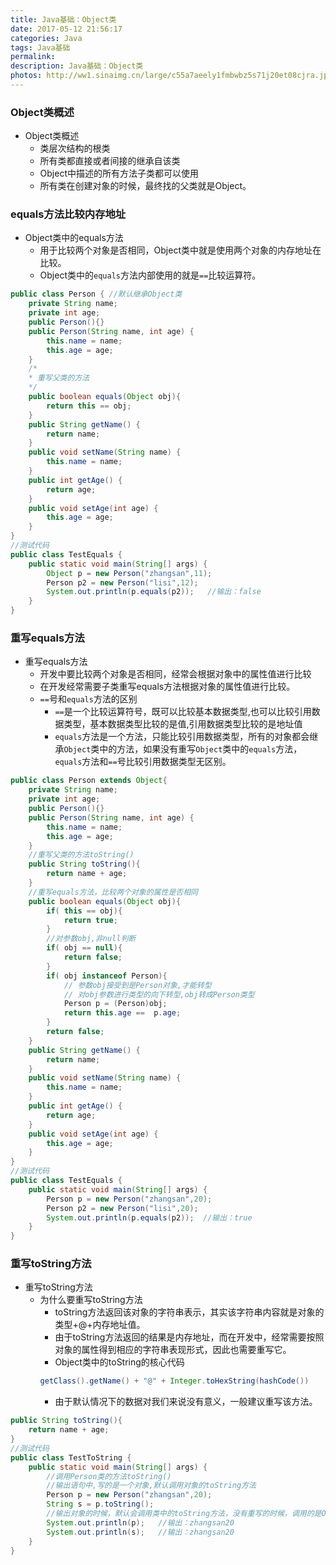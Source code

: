 ```yaml
---
title: Java基础：Object类
date: 2017-05-12 21:56:17
categories: Java
tags: Java基础
permalink:
description: Java基础：Object类
photos: http://ww1.sinaimg.cn/large/c55a7aeely1fmbwbz5s71j20et08cjra.jpg
---
```

### Object类概述
- Object类概述
	- 类层次结构的根类
	- 所有类都直接或者间接的继承自该类
	- Object中描述的所有方法子类都可以使用
	- 所有类在创建对象的时候，最终找的父类就是Object。
			
### equals方法比较内存地址
- Object类中的equals方法
	- 用于比较两个对象是否相同，Object类中就是使用两个对象的内存地址在比较。
	- Object类中的`equals`方法内部使用的就是`==`比较运算符。
```Java
public class Person { //默认继承Object类
	private String name;
	private int age;
	public Person(){}
    public Person(String name, int age) {
		this.name = name;
		this.age = age;
	}
	/*
	* 重写父类的方法
	*/
	public boolean equals(Object obj){					
		return this == obj;
	}		
	public String getName() {
		return name;
	}
	public void setName(String name) {
		this.name = name;
	}
	public int getAge() {
		return age;
	}
	public void setAge(int age) {
		this.age = age;
	}				 
}
//测试代码
public class TestEquals {
	public static void main(String[] args) {
		Object p = new Person("zhangsan",11);
		Person p2 = new Person("lisi",12);
		System.out.println(p.equals(p2));   //输出：false
	}
}
```	

### 重写equals方法
- 重写equals方法
	- 开发中要比较两个对象是否相同，经常会根据对象中的属性值进行比较	
	- 在开发经常需要子类重写equals方法根据对象的属性值进行比较。	
	- `==`号和`equals`方法的区别
		- `==`是一个比较运算符号，既可以比较基本数据类型,也可以比较引用数据类型，基本数据类型比较的是值,引用数据类型比较的是地址值
		- `equals`方法是一个方法，只能比较引用数据类型，所有的对象都会继承`Object`类中的方法，如果没有重写`Object`类中的`equals`方法， `equals`方法和`==`号比较引用数据类型无区别。
```Java
public class Person extends Object{
	private String name;
	private int age;
	public Person(){}
	public Person(String name, int age) {
		this.name = name;
		this.age = age;
	}
	//重写父类的方法toString()
	public String toString(){
		return name + age;
	}
	//重写equals方法，比较两个对象的属性是否相同
	public boolean equals(Object obj){
		if( this == obj){
			return true;
		}
		//对参数obj,非null判断
		if( obj == null){
			return false;
		}
		if( obj instanceof Person){
			// 参数obj接受到是Person对象,才能转型
			// 对obj参数进行类型的向下转型,obj转成Person类型
			Person p = (Person)obj;
			return this.age ==  p.age;
		}
		return false;
	}				
	public String getName() {
		return name;
	}
	public void setName(String name) {
		this.name = name;
	}
	public int getAge() {
		return age;
	}
	public void setAge(int age) {
		this.age = age;
	}				 
}
//测试代码
public class TestEquals {
	public static void main(String[] args) {
		Person p = new Person("zhangsan",20);
		Person p2 = new Person("lisi",20);
		System.out.println(p.equals(p2));  //输出：true
	}
}			
```
### 重写toString方法
- 重写toString方法
	- 为什么要重写toString方法
		- toString方法返回该对象的字符串表示，其实该字符串内容就是对象的类型+@+内存地址值。
		- 由于toString方法返回的结果是内存地址，而在开发中，经常需要按照对象的属性得到相应的字符串表现形式，因此也需要重写它。
		- Object类中的toString的核心代码
        ```Java
		getClass().getName() + "@" + Integer.toHexString(hashCode()) 
        ```
		- 由于默认情况下的数据对我们来说没有意义，一般建议重写该方法。
```Java
public String toString(){
	return name + age;
}	
//测试代码
public class TestToString {
	public static void main(String[] args) {
		//调用Person类的方法toString()
		//输出语句中,写的是一个对象,默认调用对象的toString方法
		Person p = new Person("zhangsan",20);
		String s = p.toString();
        //输出对象的时候，默认会调用类中的toString方法，没有重写的时候，调用的是Object默认的toString方法，打印的是对象地址
		System.out.println(p);   //输出：zhangsan20
		System.out.println(s);   //输出：zhangsan20
	}
}
```